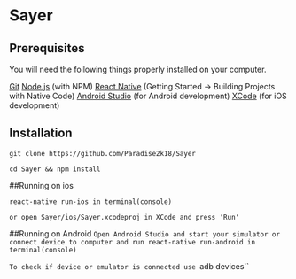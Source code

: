 # Sayer

## Prerequisites
You will need the following things properly installed on your computer.

[Git](http://git-scm.com/)
[Node.js](http://nodejs.org/) (with NPM)
[React Native](https://facebook.github.io/react-native/docs/getting-started.html) (Getting Started -> Building Projects with Native Code)
[Android Studio](https://developer.android.com/studio/index.html) (for Android development)
[XCode](https://itunes.apple.com/app/xcode/id497799835) (for iOS development)

## Installation
`git clone https://github.com/Paradise2k18/Sayer`

`cd Sayer && npm install`

##Running on ios

`react-native run-ios in terminal(console)`

`or open Sayer/ios/Sayer.xcodeproj in XCode and press 'Run'`

##Running on Android
`Open Android Studio and start your simulator or connect device to computer and run react-native run-android in terminal(console)`

`To check if device or emulator is connected use `adb devices``
